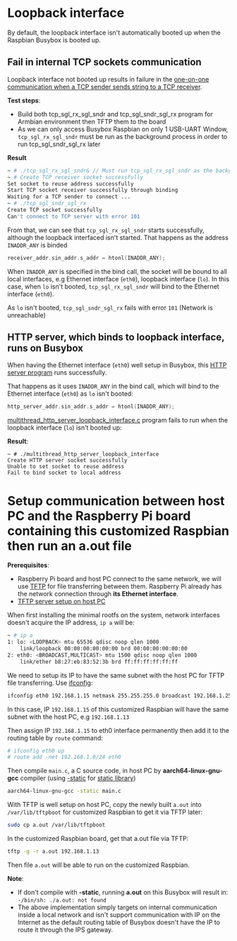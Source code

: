 # Loopback interface
By default, the loopback interface isn't automatically booted up when the Raspbian Busybox is booted up.

## Fail in internal TCP sockets communication

Loopback interface not booted up results in failure in the [one-on-one communication when a TCP sender sends string to a TCP receiver](https://github.com/TranPhucVinh/C/tree/master/Transport%20layer#a-tcp-sender-sends-string-to-a-tcp-receiver).

**Test steps**: 
* Build both tcp_sgl_rx_sgl_sndr and tcp_sgl_sndr_sgl_rx program for Armbian environment then TFTP them to the board
* As we can only access Busybox Raspbian on only 1 USB-UART Window, ``tcp_sgl_rx_sgl_sndr`` must be run as the background process in order to run tcp_sgl_sndr_sgl_rx later 

**Result**
```sh
~ # ./tcp_sgl_rx_sgl_sndr& // Must run tcp_sgl_rx_sgl_sndr as the background process as can only access Busybox Raspbian on only 1 USB-UART Window 
~ # Create TCP receiver socket successfully 
Set socket to reuse address successfully 
Start TCP socket receiver successfully through binding 
Waiting for a TCP sender to connect ... 
~ # ./tcp_sgl_sndr_sgl_rx 
Create TCP socket successfully 
Can't connect to TCP server with error 101
```

From that, we can see that ``tcp_sgl_rx_sgl_sndr`` starts successfully, although the loopback interfaced isn't started. That happens as the address ``INADDR_ANY`` is binded

```c
receiver_addr.sin_addr.s_addr = htonl(INADDR_ANY); 
```
When ``INADDR_ANY`` is specified in the bind call, the socket will be bound to all local interfaces, e.g Ethernet interface (``eth0``), loopback interface (``lo``). In this case, when ``lo`` isn't booted, ``tcp_sgl_rx_sgl_sndr`` will bind to the Ethernet interface (``eth0``).

As ``lo`` isn't booted, ``tcp_sgl_sndr_sgl_rx`` fails with error ``101`` (Network is unreachable)
## HTTP server, which binds to loopback interface, runs on Busybox

When having the Ethernet interface (``eth0``) well setup in Busybox, this [HTTP server program](https://github.com/TranPhucVinh/C/blob/master/Application%20layer/HTTP%20server/multithread_http_server.c) runs successfully. 

That happens as it uses ``INADDR_ANY`` in the bind call, which will bind to the  Ethernet interface (``eth0``) as ``lo`` isn't booted:

```c
http_server_addr.sin_addr.s_addr = htonl(INADDR_ANY); 
```

[multithread_http_server_loopback_interface.c](multithread_http_server_loopback_interface.c) program fails to run when the loopback interface (``lo``) isn't booted up:

**Result**:
```
~ # ./multithread_http_server_loopback_interface
Create HTTP server socket successfully
Unable to set socket to reuse address
Fail to bind socket to local address
```
# Setup communication between host PC and the Raspberry Pi board containing this customized Raspbian then run an a.out file

**Prerequisites**:
* Raspberry Pi board and host PC connect to the same network, we will use [TFTP](https://github.com/TranPhucVinh/Linux-Shell/tree/master/Application%20layer#tftp) for file transferring between them. Raspberry Pi already has the network connection through **its Ethernet interface**.
* [TFTP server setup on host PC](https://github.com/TranPhucVinh/Linux-Shell/tree/master/Application%20layer#tftp)

When first installing the minimal rootfs on the system, network interfaces doesn't acquire the IP address, ``ip a`` will be:
```sh
~ # ip a
1: lo: <LOOPBACK> mtu 65536 qdisc noop qlen 1000
    link/loopback 00:00:00:00:00:00 brd 00:00:00:00:00:00
2: eth0: <BROADCAST,MULTICAST> mtu 1500 qdisc noop qlen 1000
    link/ether b8:27:eb:83:52:3b brd ff:ff:ff:ff:ff:ff
```

We need to setup its IP to have the same subnet with the host PC for TFTP file transferring. Use [ifconfig]():
```sh
ifconfig eth0 192.168.1.15 netmask 255.255.255.0 broadcast 192.168.1.255
```
In this case, IP ``192.168.1.15`` of this customized Raspbian will have the same subnet with the host PC, e.g ``192.168.1.13``

Then assign IP ``192.168.1.15`` to eth0 interface permanently then add it to the routing table by ``route`` command:

```sh
# ifconfig eth0 up
# route add -net 192.168.1.0/24 eth0
```

Then compile ``main.c``, a C source code, in host PC by **aarch64-linux-gnu-gcc** compiler (using [-static](https://github.com/TranPhucVinh/C/blob/master/Environment/GCC%20compiler.md#-static) for [static library](https://github.com/TranPhucVinh/C/blob/master/Environment/Static%20library.md))

```sh
aarch64-linux-gnu-gcc -static main.c
```
With TFTP is well setup on host PC, copy the newly built ``a.out`` into ``/var/lib/tftpboot`` for customized Raspbian to get it via TFTP later:

```sh
sudo cp a.out /var/lib/tftpboot
```

In the customized Raspbian board, get that a.out file via TFTP:

```sh
tftp -g -r a.out 192.168.1.13
```
Then file ``a.out`` will be able to run on the customized Raspbian.

**Note**: 
* If don't compile with **-static**, running **a.out** on this Busybox will result in: ``-/bin/sh: ./a.out: not found``
* The above implementation simply targets on internal communication inside a local network and isn't support communication with IP on the Internet as the default routing table of Busybox doesn't have the IP to route it through the IPS gateway.
